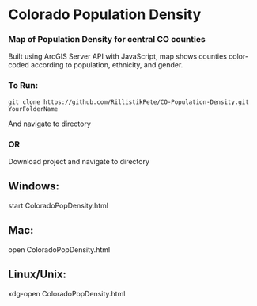 # Colorado Population Density

### Map of Population Density for central CO counties
Built using ArcGIS Server API with JavaScript, map shows counties color-coded according to population, ethnicity, and gender.

### To Run:
```git clone https://github.com/RillistikPete/CO-Population-Density.git  YourFolderName```

And navigate to directory
### OR
Download project and navigate to directory


## Windows:
start ColoradoPopDensity.html

## Mac:
open ColoradoPopDensity.html

## Linux/Unix:
xdg-open ColoradoPopDensity.html

